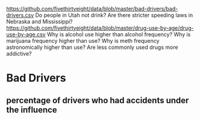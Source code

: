 https://github.com/fivethirtyeight/data/blob/master/bad-drivers/bad-drivers.csv
Do people in Utah not drink? Are there stricter speeding laws in Nebraska and Mississippi?
https://github.com/fivethirtyeight/data/blob/master/drug-use-by-age/drug-use-by-age.csv
Why is alcohol use higher than alcohol frequency? Why is marijuana frequency higher than use? Why is meth frequency astronomically higher than use? Are less commonly used drugs more addictive?
# Bad Drivers
## percentage of drivers who had accidents under the influence
